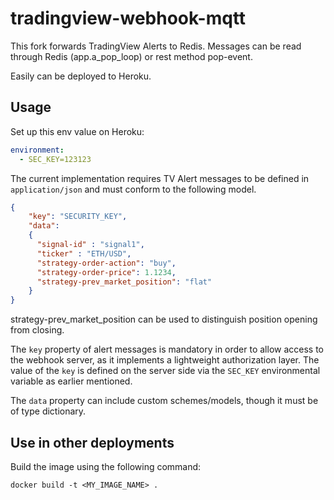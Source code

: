 # tradingview-webhook-mqtt

This fork forwards TradingView Alerts to Redis.
Messages can be read through Redis (app.a_pop_loop) or rest method pop-event.

Easily can be deployed to Heroku.

## Usage

Set up this env value on Heroku:

```yaml
environment:
  - SEC_KEY=123123
```

The current implementation requires TV Alert messages to be defined in `application/json` and must conform to the following model.

```json
{
    "key": "SECURITY_KEY",
    "data":
    {
      "signal-id" : "signal1",
      "ticker" : "ETH/USD",
      "strategy-order-action": "buy",
      "strategy-order-price": 1.1234,
      "strategy-prev_market_position": "flat"
    }
}
```

strategy-prev_market_position can be used to distinguish position opening from closing.

The `key` property of alert messages is mandatory in order to allow access to
the webhook server, as it implements a lightweight authorization layer. The
value of the `key` is defined on the server side via the `SEC_KEY` environmental
variable as earlier mentioned.

The `data` property can include custom schemes/models, though it must be of type
dictionary.

## Use in other deployments

Build the image using the following command:

```
docker build -t <MY_IMAGE_NAME> .
```
